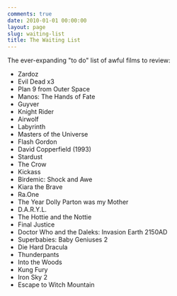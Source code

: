 ```yaml
---
comments: true
date: 2010-01-01 00:00:00
layout: page
slug: waiting-list
title: The Waiting List
---
```


The ever-expanding "to do" list of awful films to review:

* Zardoz
* Evil Dead x3
* Plan 9 from Outer Space
* Manos: The Hands of Fate
* Guyver
* Knight Rider
* Airwolf
* Labyrinth
* Masters of the Universe
* Flash Gordon
* David Copperfield (1993)
* Stardust
* The Crow
* Kickass
* Birdemic: Shock and Awe
* Kiara the Brave
* Ra.One
* The Year Dolly Parton was my Mother
* D.A.R.Y.L.
* The Hottie and the Nottie
* Final Justice
* Doctor Who and the Daleks: Invasion Earth 2150AD
* Superbabies: Baby Geniuses 2
* Die Hard Dracula
* Thunderpants
* Into the Woods
* Kung Fury
* Iron Sky 2
* Escape to Witch Mountain
